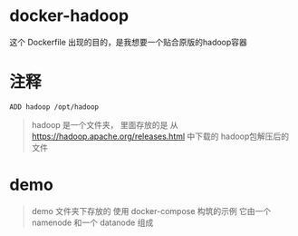 # docker-hadoop
这个 Dockerfile 出现的目的，是我想要一个贴合原版的hadoop容器
# 注释
```
ADD hadoop /opt/hadoop
```
> hadoop 是一个文件夹， 里面存放的是 从 https://hadoop.apache.org/releases.html 中下载的 hadoop包解压后的文件

# demo
> demo 文件夹下存放的 使用 docker-compose 构筑的示例
> 它由一个 namenode 和一个 datanode 组成
